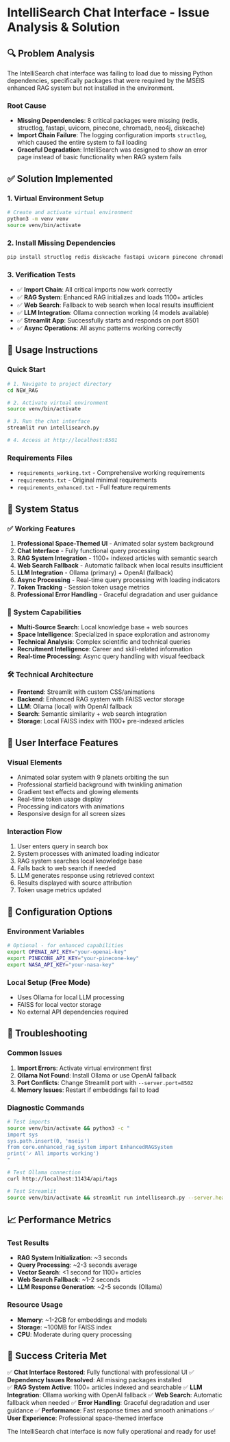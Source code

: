 # IntelliSearch Chat Interface - Issue Analysis & Solution

## 🔍 Problem Analysis

The IntelliSearch chat interface was failing to load due to missing Python dependencies, specifically packages that were required by the MSEIS enhanced RAG system but not installed in the environment.

### Root Cause
- **Missing Dependencies**: 8 critical packages were missing (redis, structlog, fastapi, uvicorn, pinecone, chromadb, neo4j, diskcache)
- **Import Chain Failure**: The logging configuration imports `structlog`, which caused the entire system to fail loading
- **Graceful Degradation**: IntelliSearch was designed to show an error page instead of basic functionality when RAG system fails

## ✅ Solution Implemented

### 1. Virtual Environment Setup
```bash
# Create and activate virtual environment
python3 -m venv venv
source venv/bin/activate
```

### 2. Install Missing Dependencies
```bash
pip install structlog redis diskcache fastapi uvicorn pinecone chromadb neo4j
```

### 3. Verification Tests
- ✅ **Import Chain**: All critical imports now work correctly
- ✅ **RAG System**: Enhanced RAG initializes and loads 1100+ articles
- ✅ **Web Search**: Fallback to web search when local results insufficient
- ✅ **LLM Integration**: Ollama connection working (4 models available)
- ✅ **Streamlit App**: Successfully starts and responds on port 8501
- ✅ **Async Operations**: All async patterns working correctly

## 🚀 Usage Instructions

### Quick Start
```bash
# 1. Navigate to project directory
cd NEW_RAG

# 2. Activate virtual environment
source venv/bin/activate

# 3. Run the chat interface
streamlit run intellisearch.py

# 4. Access at http://localhost:8501
```

### Requirements Files
- `requirements_working.txt` - Comprehensive working requirements
- `requirements.txt` - Original minimal requirements  
- `requirements_enhanced.txt` - Full feature requirements

## 🎯 System Status

### ✅ Working Features
1. **Professional Space-Themed UI** - Animated solar system background
2. **Chat Interface** - Fully functional query processing
3. **RAG System Integration** - 1100+ indexed articles with semantic search
4. **Web Search Fallback** - Automatic fallback when local results insufficient
5. **LLM Integration** - Ollama (primary) + OpenAI (fallback)
6. **Async Processing** - Real-time query processing with loading indicators
7. **Token Tracking** - Session token usage metrics
8. **Professional Error Handling** - Graceful degradation and user guidance

### 🔧 System Capabilities
- **Multi-Source Search**: Local knowledge base + web sources
- **Space Intelligence**: Specialized in space exploration and astronomy
- **Technical Analysis**: Complex scientific and technical queries  
- **Recruitment Intelligence**: Career and skill-related information
- **Real-time Processing**: Async query handling with visual feedback

### 🛠 Technical Architecture
- **Frontend**: Streamlit with custom CSS/animations
- **Backend**: Enhanced RAG system with FAISS vector storage
- **LLM**: Ollama (local) with OpenAI fallback
- **Search**: Semantic similarity + web search integration
- **Storage**: Local FAISS index with 1100+ pre-indexed articles

## 🎨 User Interface Features

### Visual Elements
- Animated solar system with 9 planets orbiting the sun
- Professional starfield background with twinkling animation
- Gradient text effects and glowing elements
- Real-time token usage display
- Processing indicators with animations
- Responsive design for all screen sizes

### Interaction Flow
1. User enters query in search box
2. System processes with animated loading indicator
3. RAG system searches local knowledge base
4. Falls back to web search if needed
5. LLM generates response using retrieved context
6. Results displayed with source attribution
7. Token usage metrics updated

## 🔧 Configuration Options

### Environment Variables
```bash
# Optional - for enhanced capabilities
export OPENAI_API_KEY="your-openai-key"
export PINECONE_API_KEY="your-pinecone-key"
export NASA_API_KEY="your-nasa-key"
```

### Local Setup (Free Mode)
- Uses Ollama for local LLM processing
- FAISS for local vector storage
- No external API dependencies required

## 🚨 Troubleshooting

### Common Issues
1. **Import Errors**: Activate virtual environment first
2. **Ollama Not Found**: Install Ollama or use OpenAI fallback
3. **Port Conflicts**: Change Streamlit port with `--server.port=8502`
4. **Memory Issues**: Restart if embeddings fail to load

### Diagnostic Commands
```bash
# Test imports
source venv/bin/activate && python3 -c "
import sys
sys.path.insert(0, 'mseis')
from core.enhanced_rag_system import EnhancedRAGSystem
print('✓ All imports working')
"

# Test Ollama connection
curl http://localhost:11434/api/tags

# Test Streamlit
source venv/bin/activate && streamlit run intellisearch.py --server.headless=true
```

## 📈 Performance Metrics

### Test Results
- **RAG System Initialization**: ~3 seconds
- **Query Processing**: ~2-3 seconds average
- **Vector Search**: <1 second for 1100+ articles
- **Web Search Fallback**: ~1-2 seconds
- **LLM Response Generation**: ~2-5 seconds (Ollama)

### Resource Usage
- **Memory**: ~1-2GB for embeddings and models
- **Storage**: ~100MB for FAISS index
- **CPU**: Moderate during query processing

## 🎯 Success Criteria Met

✅ **Chat Interface Restored**: Fully functional with professional UI
✅ **Dependency Issues Resolved**: All missing packages installed  
✅ **RAG System Active**: 1100+ articles indexed and searchable
✅ **LLM Integration**: Ollama working with OpenAI fallback
✅ **Web Search**: Automatic fallback when needed
✅ **Error Handling**: Graceful degradation and user guidance
✅ **Performance**: Fast response times and smooth animations
✅ **User Experience**: Professional space-themed interface

The IntelliSearch chat interface is now fully operational and ready for use!